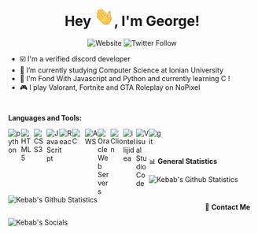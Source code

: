 <h1 align="center">Hey <img src="https://raw.githubusercontent.com/ABSphreak/ABSphreak/master/gifs/Hi.gif" width="40px" />, I'm George</a>!</h1><!-- 👋 -->
<div  align="center">
<img  alt="Website" margin-right"2vw" src="https://img.shields.io/website?down_color=red&label=Kebab&style=for-the-badge&up_color=magenta&url=https%3A%2F%2Fxise.me%2F">
<img  alt="Twitter Follow" src="https://img.shields.io/twitter/follow/fl0ridis?color=magenta&label=Twitter&style=for-the-badge">
</div>

-   ☑️ I'm a verified discord developer
-   🔭 I’m currently studying Computer Science at Ionian University
-   🧠 I'm Fond With Javascript and Python and currently learning C !
-   🎮 I play Valorant, Fortnite and GTA Roleplay on NoPixel

<h1 align="center"></a></h1><!-- 👋 -->

**Languages and Tools:**

<img align="left" alt="python" width="26px" src="https://raw.githubusercontent.com/fl0ridis/NulledKebab/main/SVG/python-color.svg" />
<img align="left" alt="HTML5" width="26px" src="https://raw.githubusercontent.com/fl0ridis/NulledKebab/main/SVG/html5-color.svg" />
<img align="left" alt="CSS3" width="26px" src="https://raw.githubusercontent.com/fl0ridis/NulledKebab/main/SVG/css3-color.svg" />
<img align="left" alt="JavaScript" width="26px" src="https://raw.githubusercontent.com/fl0ridis/NulledKebab/main/SVG/javascript-color.svg" />
<img align="left" alt="React" width="26px" src="https://raw.githubusercontent.com/fl0ridis/NulledKebab/main/SVG/react-color.svg" />
<img align="left" alt="C" width="26px" src="https://raw.githubusercontent.com/fl0ridis/NulledKebab/main/SVG/c-color.svg" />
<img align="left" alt="AWS" width="26px" src="https://raw.githubusercontent.com/fl0ridis/NulledKebab/main/SVG/amazonaws-color.svg" />
<img align="left" alt="Oracle Web Servers" width="26px" src="https://raw.githubusercontent.com/fl0ridis/NulledKebab/main/SVG/oracle-color.svg" />
<img align="left" alt="Clion" width="26px" src="https://raw.githubusercontent.com/fl0ridis/NulledKebab/main/SVG/clion-color.svg" />
<img align="left" alt="intellijidea" width="26px" src="https://raw.githubusercontent.com/fl0ridis/NulledKebab/main/SVG/intellijidea-color.svg" />
<img align="left" alt="Visual Studio Code" width="26px" src="https://raw.githubusercontent.com/fl0ridis/NulledKebab/main/SVG/visualstudiocode-color.svg" />
<img align="left" alt="git" width="26px" src="https://raw.githubusercontent.com/fl0ridis/NulledKebab/main/SVG/git-color.svg" />


<br />

<h1 align="center"></a></h1><!-- 👋 -->



📊 **General Statistics** 

<img align="left" alt="Kebab's Github Statistics" width="400px" src="https://github-readme-stats.vercel.app/api/wakatime?username=Kebab&include_all_commits=false&show_icons=true&hide_border=true&theme=midnight-purple&layout=compact&hide=YAML,Bash,Typescript,other" />
<img  alt="Kebab's Github Statistics" width="400px" src="https://github-readme-stats.vercel.app/api?username=fl0ridis&show_icons=true&hide_border=true&theme=midnight-purple" />

<br />

<h1 align="center"></a></h1><!-- 👋 -->


🤙 **Contact Me** 


<img  alt="Kebab's Socials" width="400px" src="https://lanyard.cnrad.dev/api/814860134479691807?bg=000000&idleMessage=Probably%20doing%20something%20else..." />

